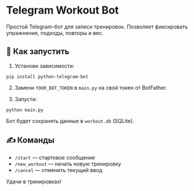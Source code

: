# Telegram Workout Bot

Простой Telegram-бот для записи тренировок. Позволяет фиксировать упражнения, подходы, повторы и вес.

## 🔧 Как запустить

1. Установи зависимости:
```
pip install python-telegram-bot
```

2. Замени `YOUR_BOT_TOKEN` в `main.py` на свой токен от BotFather.

3. Запусти:
```
python main.py
```

Бот будет сохранять данные в `workout.db` (SQLite).

## ✍️ Команды

- `/start` — стартовое сообщение
- `/new_workout` — начать новую тренировку
- `/cancel` — отменить текущий ввод

Удачи в тренировках!
